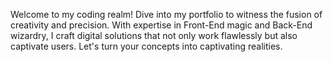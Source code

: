 Welcome to my coding realm! Dive into my portfolio to witness the fusion of creativity and precision. With expertise in Front-End magic and Back-End wizardry, I craft digital solutions that not only work flawlessly but also captivate users. Let's turn your concepts into captivating realities.

